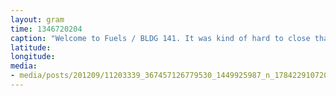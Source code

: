 ```yaml
---
layout: gram
time: 1346720204
caption: "Welcome to Fuels / BLDG 141. It was kind of hard to close that door against the wind."
latitude: 
longitude: 
media:
- media/posts/201209/11203339_367457126779530_1449925987_n_17842291072000351.jpg
---
```

